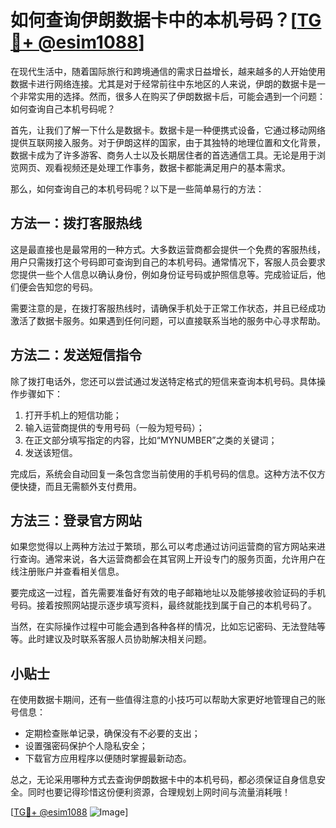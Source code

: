 # 如何查询伊朗数据卡中的本机号码？[[TG💪+ @esim1088](https://t.me/s/esim1088)]

在现代生活中，随着国际旅行和跨境通信的需求日益增长，越来越多的人开始使用数据卡进行网络连接。尤其是对于经常前往中东地区的人来说，伊朗的数据卡是一个非常实用的选择。然而，很多人在购买了伊朗数据卡后，可能会遇到一个问题：如何查询自己本机号码呢？

首先，让我们了解一下什么是数据卡。数据卡是一种便携式设备，它通过移动网络提供互联网接入服务。对于伊朗这样的国家，由于其独特的地理位置和文化背景，数据卡成为了许多游客、商务人士以及长期居住者的首选通信工具。无论是用于浏览网页、观看视频还是处理工作事务，数据卡都能满足用户的基本需求。

那么，如何查询自己的本机号码呢？以下是一些简单易行的方法：

## 方法一：拨打客服热线

这是最直接也是最常用的一种方式。大多数运营商都会提供一个免费的客服热线，用户只需拨打这个号码即可查询到自己的本机号码。通常情况下，客服人员会要求您提供一些个人信息以确认身份，例如身份证号码或护照信息等。完成验证后，他们便会告知您的号码。

需要注意的是，在拨打客服热线时，请确保手机处于正常工作状态，并且已经成功激活了数据卡服务。如果遇到任何问题，可以直接联系当地的服务中心寻求帮助。

## 方法二：发送短信指令

除了拨打电话外，您还可以尝试通过发送特定格式的短信来查询本机号码。具体操作步骤如下：

1. 打开手机上的短信功能；
2. 输入运营商提供的专用号码（一般为短号码）；
3. 在正文部分填写指定的内容，比如“MYNUMBER”之类的关键词；
4. 发送该短信。

完成后，系统会自动回复一条包含您当前使用的手机号码的信息。这种方法不仅方便快捷，而且无需额外支付费用。

## 方法三：登录官方网站

如果您觉得以上两种方法过于繁琐，那么可以考虑通过访问运营商的官方网站来进行查询。通常来说，各大运营商都会在其官网上开设专门的服务页面，允许用户在线注册账户并查看相关信息。

要完成这一过程，首先需要准备好有效的电子邮箱地址以及能够接收验证码的手机号码。接着按照网站提示逐步填写资料，最终就能找到属于自己的本机号码了。

当然，在实际操作过程中可能会遇到各种各样的情况，比如忘记密码、无法登陆等等。此时建议及时联系客服人员协助解决相关问题。

## 小贴士

在使用数据卡期间，还有一些值得注意的小技巧可以帮助大家更好地管理自己的账号信息：

- 定期检查账单记录，确保没有不必要的支出；
- 设置强密码保护个人隐私安全；
- 下载官方应用程序以便随时掌握最新动态。

总之，无论采用哪种方式去查询伊朗数据卡中的本机号码，都必须保证自身信息安全。同时也要记得珍惜这份便利资源，合理规划上网时间与流量消耗哦！

[[TG💪+ @esim1088](https://t.me/s/esim1088) ![Image](https://i.postimg.cc/4NQfJmqS/Snipaste-2025-05-13-00-14-12.png)]